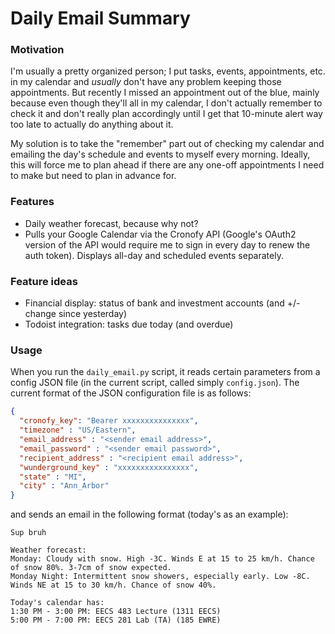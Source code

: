# Daily Email Summary

### Motivation

I'm usually a pretty organized person; I put tasks, events, appointments, etc. in my calendar and *usually* don't have any problem keeping those appointments.
But recently I missed an appointment out of the blue, mainly because even though they'll all in my calendar, I don't actually remember to check it and don't really plan accordingly until I get that 10-minute alert way too late to actually do anything about it.

My solution is to take the "remember" part out of checking my calendar and emailing the day's schedule and events to myself every morning.
Ideally, this will force me to plan ahead if there are any one-off appointments I need to make but need to plan in advance for.

### Features

* Daily weather forecast, because why not?
* Pulls your Google Calendar via the Cronofy API (Google's OAuth2 version of the API would require me to sign in every day to renew the auth token).
Displays all-day and scheduled events separately.

### Feature ideas

* Financial display: status of bank and investment accounts (and +/- change since yesterday)
* Todoist integration: tasks due today (and overdue)

### Usage

When you run the `daily_email.py` script, it reads certain parameters from a config JSON file (in the current script, called simply `config.json`).
The current format of the JSON configuration file is as follows:

```json
{
  "cronofy_key": "Bearer xxxxxxxxxxxxxxx",
  "timezone" : "US/Eastern",
  "email_address" : "<sender email address>",
  "email_password" : "<sender email password>",
  "recipient_address" : "<recipient email address>",
  "wunderground_key" : "xxxxxxxxxxxxxxxx",
  "state" : "MI",
  "city" : "Ann_Arbor"
}

```

and sends an email in the following format (today's as an example):

```
Sup bruh

Weather forecast:
Monday: Cloudy with snow. High -3C. Winds E at 15 to 25 km/h. Chance of snow 80%. 3-7cm of snow expected.
Monday Night: Intermittent snow showers, especially early. Low -8C. Winds NE at 15 to 30 km/h. Chance of snow 40%.

Today's calendar has:
1:30 PM - 3:00 PM: EECS 483 Lecture (1311 EECS)
5:00 PM - 7:00 PM: EECS 281 Lab (TA) (185 EWRE)
```
